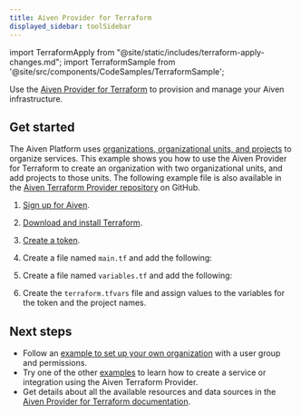 ```yaml
---
title: Aiven Provider for Terraform
displayed_sidebar: toolSidebar
---
```


import TerraformApply from "@site/static/includes/terraform-apply-changes.md";
import TerraformSample from '@site/src/components/CodeSamples/TerraformSample';

Use the [Aiven Provider for Terraform](https://registry.terraform.io/providers/aiven/aiven/latest/docs) to provision and manage your Aiven infrastructure.

## Get started

The Aiven Platform uses
[organizations, organizational units, and projects](https://aiven.io/docs/platform/concepts/orgs-units-projects)
to organize services. This example shows you how to use the Aiven Provider for Terraform
to create an organization with two organizational units, and add projects to those units.
The following example file is also available in the
[Aiven Terraform Provider repository](https://github.com/aiven/terraform-provider-aiven/tree/main/examples/clickhouse) on GitHub.

1. [Sign up for Aiven](https://console.aiven.io/signup?utm_source=github&utm_medium=organic&utm_campaign=devportal&utm_content=repo).
1. [Download and install Terraform](https://www.terraform.io/downloads).
1. [Create a token](/docs/platform/howto/create_authentication_token).
1. Create a file named `main.tf` and add the following:

    <TerraformSample filename='organization/org_units_projects.tf' />

1. Create a file named `variables.tf` and add the following:

    <TerraformSample filename='organization/variables.tf' />

1. Create the `terraform.tfvars` file and assign values to the variables for the
   token and the project names.

<TerraformApply />

## Next steps

- Follow an [example to set up your own organization](https://github.com/aiven/terraform-provider-aiven/tree/main/examples/get-started)
  with a user group and permissions.
- Try one of the other [examples](https://github.com/aiven/terraform-provider-aiven/tree/main/examples)
  to learn how to create a service or integration using the Aiven Terraform Provider.
- Get details about all the available resources and data sources in the
  [Aiven Provider for Terraform documentation](https://registry.terraform.io/providers/aiven/aiven/latest/docs).
